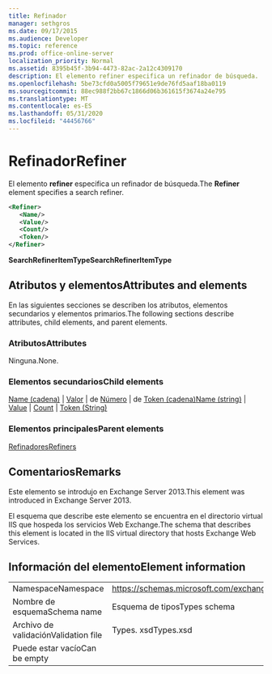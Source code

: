 ```yaml
---
title: Refinador
manager: sethgros
ms.date: 09/17/2015
ms.audience: Developer
ms.topic: reference
ms.prod: office-online-server
localization_priority: Normal
ms.assetid: 8395b45f-3b94-4473-82ac-2a12c4309170
description: El elemento refiner especifica un refinador de búsqueda.
ms.openlocfilehash: 5be73cfd0a5005f79651e9de76fd5aaf18ba0119
ms.sourcegitcommit: 88ec988f2bb67c1866d06b361615f3674a24e795
ms.translationtype: MT
ms.contentlocale: es-ES
ms.lasthandoff: 05/31/2020
ms.locfileid: "44456766"
---
```

# <a name="refiner"></a><span data-ttu-id="de13a-103">Refinador</span><span class="sxs-lookup"><span data-stu-id="de13a-103">Refiner</span></span>

<span data-ttu-id="de13a-104">El elemento **refiner** especifica un refinador de búsqueda.</span><span class="sxs-lookup"><span data-stu-id="de13a-104">The **Refiner** element specifies a search refiner.</span></span> 
  
```XML
<Refiner>
   <Name/>
   <Value/>
   <Count/>
   <Token/>
</Refiner>
```

 <span data-ttu-id="de13a-105">**SearchRefinerItemType**</span><span class="sxs-lookup"><span data-stu-id="de13a-105">**SearchRefinerItemType**</span></span>
## <a name="attributes-and-elements"></a><span data-ttu-id="de13a-106">Atributos y elementos</span><span class="sxs-lookup"><span data-stu-id="de13a-106">Attributes and elements</span></span>

<span data-ttu-id="de13a-107">En las siguientes secciones se describen los atributos, elementos secundarios y elementos primarios.</span><span class="sxs-lookup"><span data-stu-id="de13a-107">The following sections describe attributes, child elements, and parent elements.</span></span>
  
### <a name="attributes"></a><span data-ttu-id="de13a-108">Atributos</span><span class="sxs-lookup"><span data-stu-id="de13a-108">Attributes</span></span>

<span data-ttu-id="de13a-109">Ninguna.</span><span class="sxs-lookup"><span data-stu-id="de13a-109">None.</span></span>
  
### <a name="child-elements"></a><span data-ttu-id="de13a-110">Elementos secundarios</span><span class="sxs-lookup"><span data-stu-id="de13a-110">Child elements</span></span>

<span data-ttu-id="de13a-111">[Name (cadena)](name-string.md)  |  [Valor](value.md)  |  de [Número](count.md)  |  de [Token (cadena)](token-string.md)</span><span class="sxs-lookup"><span data-stu-id="de13a-111">[Name (string)](name-string.md) | [Value](value.md) | [Count](count.md) | [Token (String)](token-string.md)</span></span>
  
### <a name="parent-elements"></a><span data-ttu-id="de13a-112">Elementos principales</span><span class="sxs-lookup"><span data-stu-id="de13a-112">Parent elements</span></span>

[<span data-ttu-id="de13a-113">Refinadores</span><span class="sxs-lookup"><span data-stu-id="de13a-113">Refiners</span></span>](refiners.md)
  
## <a name="remarks"></a><span data-ttu-id="de13a-114">Comentarios</span><span class="sxs-lookup"><span data-stu-id="de13a-114">Remarks</span></span>

<span data-ttu-id="de13a-115">Este elemento se introdujo en Exchange Server 2013.</span><span class="sxs-lookup"><span data-stu-id="de13a-115">This element was introduced in Exchange Server 2013.</span></span>
  
<span data-ttu-id="de13a-116">El esquema que describe este elemento se encuentra en el directorio virtual IIS que hospeda los servicios Web Exchange.</span><span class="sxs-lookup"><span data-stu-id="de13a-116">The schema that describes this element is located in the IIS virtual directory that hosts Exchange Web Services.</span></span>
  
## <a name="element-information"></a><span data-ttu-id="de13a-117">Información del elemento</span><span class="sxs-lookup"><span data-stu-id="de13a-117">Element information</span></span>

|||
|:-----|:-----|
|<span data-ttu-id="de13a-118">Namespace</span><span class="sxs-lookup"><span data-stu-id="de13a-118">Namespace</span></span>  <br/> |https://schemas.microsoft.com/exchange/services/2006/types  <br/> |
|<span data-ttu-id="de13a-119">Nombre de esquema</span><span class="sxs-lookup"><span data-stu-id="de13a-119">Schema name</span></span>  <br/> |<span data-ttu-id="de13a-120">Esquema de tipos</span><span class="sxs-lookup"><span data-stu-id="de13a-120">Types schema</span></span>  <br/> |
|<span data-ttu-id="de13a-121">Archivo de validación</span><span class="sxs-lookup"><span data-stu-id="de13a-121">Validation file</span></span>  <br/> |<span data-ttu-id="de13a-122">Types. xsd</span><span class="sxs-lookup"><span data-stu-id="de13a-122">Types.xsd</span></span>  <br/> |
|<span data-ttu-id="de13a-123">Puede estar vacío</span><span class="sxs-lookup"><span data-stu-id="de13a-123">Can be empty</span></span>  <br/> ||
   

